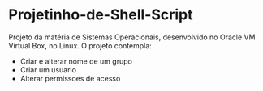 # Projetinho-de-Shell-Script
Projeto da matéria de Sistemas Operacionais, desenvolvido no Oracle VM Virtual Box, no Linux.
O projeto contempla:
- Criar e alterar nome de um grupo
- Criar um usuario
- Alterar permissoes de acesso
